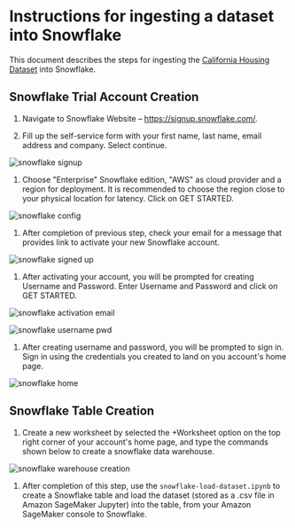 # Instructions for ingesting a dataset into Snowflake

This document describes the steps for ingesting the [California Housing Dataset](https://inria.github.io/scikit-learn-mooc/python_scripts/datasets_california_housing.html) into Snowflake.

## Snowflake Trial Account Creation

1. Navigate to Snowflake Website – https://signup.snowflake.com/.

2. Fill up the self-service form with your first name, last name, email address and company. Select continue.

![snowflake signup](img/snowflake-signup-form.png)

1. Choose "Enterprise" Snowflake edition, "AWS" as cloud provider and a region for deployment. It is recommended to choose the region close to your physical location for latency. Click on GET STARTED.

![snowflake config](img/snowflake-config.png)

1. After completion of previous step, check your email for a message that provides link to activate your new Snowflake account.

![snowflake signed up](img/snowflake-signed-up.png)

1. After activating your account, you will be prompted for creating Username and Password. Enter Username and Password and click on GET STARTED.

![snowflake activation email](img/snowflake-activ-email.png)

![snowflake username pwd](img/snowflake-username-pwd.png)

1. After creating username and password, you will be prompted to sign in. Sign in using the credentials you created to land on you account's home page.

![snowflake home](img/snowflake-homepage.png)

## Snowflake Table Creation

1. Create a new worksheet by selected the +Worksheet option on the top right corner of your account's home page, and type the commands shown below to create a snowflake data warehouse.

![snowflake warehouse creation](img/snowflake-warehouse.png)

1. After completion of this step, use the `snowflake-load-dataset.ipynb` to create a Snowflake table and load the dataset (stored as a .csv file in Amazon SageMaker Jupyter) into the table, from your Amazon SageMaker console to Snowflake.
